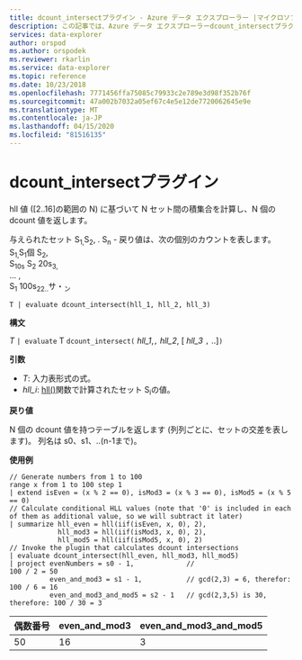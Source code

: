 ```yaml
---
title: dcount_intersectプラグイン - Azure データ エクスプローラー |マイクロソフトドキュメント
description: この記事では、Azure データ エクスプローラーdcount_intersectプラグインについて説明します。
services: data-explorer
author: orspod
ms.author: orspodek
ms.reviewer: rkarlin
ms.service: data-explorer
ms.topic: reference
ms.date: 10/23/2018
ms.openlocfilehash: 7771456ffa75085c79933c2e789e3d98f352b76f
ms.sourcegitcommit: 47a002b7032a05ef67c4e5e12de7720062645e9e
ms.translationtype: MT
ms.contentlocale: ja-JP
ms.lasthandoff: 04/15/2020
ms.locfileid: "81516135"
---
```

# <a name="dcount_intersect-plugin"></a>dcount_intersectプラグイン

hll 値 ([2..16]の範囲の N) に基づいて N セット間の積集合を計算し、N 個の dcount 値を返します。

与えられたセット S<sub>1,</sub>S<sub>2</sub>, . S<sub>n</sub> - 戻り値は、次の個別のカウントを表します。  
S<sub>1,</sub>S<sub>1</sub>個 S<sub>2</sub>,  
S<sub>10s</sub> S<sub>2</sub> 20s<sub>3,</sub>  
... ,  
S<sub>1</sub> 100s<sub>22..</sub>サ・<sub>ン</sub>

    T | evaluate dcount_intersect(hll_1, hll_2, hll_3)

**構文**

*T* `| evaluate` T `dcount_intersect(` *hll_1*,`,` *hll_2*, [ *hll_3* `,` ..]`)`

**引数**

* *T*: 入力表形式の式。
* *hll_i*: [hll()](./hll-aggfunction.md)関数で計算されたセット S<sub>i</sub>の値。

**戻り値**

N 個の dcount 値を持つテーブルを返します (列列ごとに、セットの交差を表します)。
列名は s0、s1、..(n-1まで)。

**使用例**

```kusto
// Generate numbers from 1 to 100
range x from 1 to 100 step 1
| extend isEven = (x % 2 == 0), isMod3 = (x % 3 == 0), isMod5 = (x % 5 == 0)
// Calculate conditional HLL values (note that '0' is included in each of them as additional value, so we will subtract it later)
| summarize hll_even = hll(iif(isEven, x, 0), 2),
            hll_mod3 = hll(iif(isMod3, x, 0), 2),
            hll_mod5 = hll(iif(isMod5, x, 0), 2) 
// Invoke the plugin that calculates dcount intersections         
| evaluate dcount_intersect(hll_even, hll_mod3, hll_mod5)
| project evenNumbers = s0 - 1,             //                             100 / 2 = 50
          even_and_mod3 = s1 - 1,           // gcd(2,3) = 6, therefor:     100 / 6 = 16
          even_and_mod3_and_mod5 = s2 - 1   // gcd(2,3,5) is 30, therefore: 100 / 30 = 3 
```

|偶数番号|even_and_mod3|even_and_mod3_and_mod5|
|---|---|---|
|50|16|3|